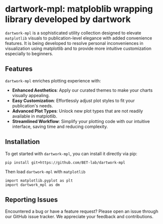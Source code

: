 # dartwork-mpl: matploblib wrapping library developed by dartwork

`dartwork-mpl` is a sophisticated utility collection designed to elevate `matplotlib` visuals to publication-level elegance with added convenience features. It is being developed to resolve personal inconveniences in visualization using matplotlib and to provide more intuitive customization especially to beginners. 


## Features

`dartwork-mpl` enriches plotting experience with:

- **Enhanced Aesthetics**: Apply our curated themes to make your charts visually appealing.
- **Easy Customization**: Effortlessly adjust plot styles to fit your publication's needs.
- **Advanced Plot Types**: Unlock new plot types that are not readily available in matplotlib.
- **Streamlined Workflow**: Simplify your plotting code with our intuitive interface, saving time and reducing complexity.


## Installation

To get started with `dartwork-mpl`, you can install it directly via pip:

```shell
pip install git+https://github.com/BET-lab/dartwork-mpl

```

Then load `dartwork-mpl` with `matplotlib` 


```
import matplotlib.pyplot as plt
import dartwork_mpl as dm
```

## Reporting Issues
Encountered a bug or have a feature request? Please open an issue through our GitHub issue tracker. We appreciate your feedback and contributions.
